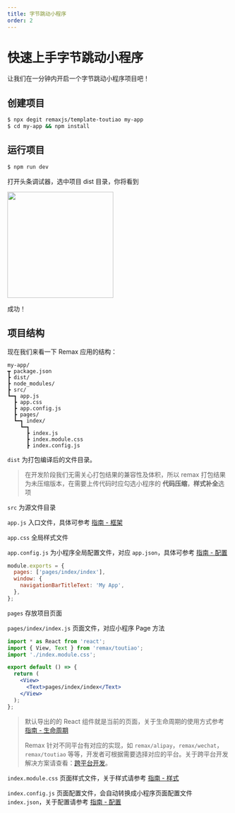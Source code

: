 ```yaml
---
title: 字节跳动小程序
order: 2
---
```


# 快速上手字节跳动小程序

让我们在一分钟内开启一个字节跳动小程序项目吧！

## 创建项目

```bash
$ npx degit remaxjs/template-toutiao my-app
$ cd my-app && npm install
```

## 运行项目

```bash
$ npm run dev
```

打开头条调试器，选中项目 dist 目录，你将看到

<img src="https://i.loli.net/2019/10/30/4QeOUqDBmbH52iK.png" width="240" />

成功！

## 项目结构

现在我们来看一下 Remax 应用的结构：

```
my-app/
┳ package.json
┣ dist/
┣ node_modules/
┣ src/
┗━┓ app.js
  ┣ app.css
  ┣ app.config.js
  ┣ pages/
  ┗━┓ index/
    ┗━┓
      ┣ index.js
      ┣ index.module.css
      ┣ index.config.js
```

`dist` 为打包编译后的文件目录。

> 在开发阶段我们无需关心打包结果的兼容性及体积，所以 remax 打包结果为未压缩版本，在需要上传代码时应勾选小程序的 **代码压缩**，**样式补全**选项

`src` 为源文件目录

`app.js` 入口文件，具体可参考 [指南 - 框架](/guide/framework)

`app.css` 全局样式文件

`app.config.js` 为小程序全局配置文件，对应 `app.json`，具体可参考 [指南 - 配置](/guide/config)

```js
module.exports = {
  pages: ['pages/index/index'],
  window: {
    navigationBarTitleText: 'My App',
  },
};
```

`pages` 存放项目页面

`pages/index/index.js` 页面文件，对应小程序 Page 方法

```jsx
import * as React from 'react';
import { View, Text } from 'remax/toutiao';
import './index.module.css';

export default () => {
  return (
    <View>
      <Text>pages/index/index</Text>
    </View>
  );
};
```

> 默认导出的的 React 组件就是当前的页面，关于生命周期的使用方式参考 [指南 - 生命周期](/guide/framework#生命周期-1)
>
> Remax 针对不同平台有对应的实现，如 `remax/alipay`，`remax/wechat`，`remax/toutiao` 等等，开发者可根据需要选择对应的平台。关于跨平台开发解决方案请查看：[跨平台开发](/guide/one)。

`index.module.css` 页面样式文件，关于样式请参考 [指南 - 样式](/guide/style)

`index.config.js` 页面配置文件，会自动转换成小程序页面配置文件 `index.json`，关于配置请参考 [指南 - 配置](/guide/config)
